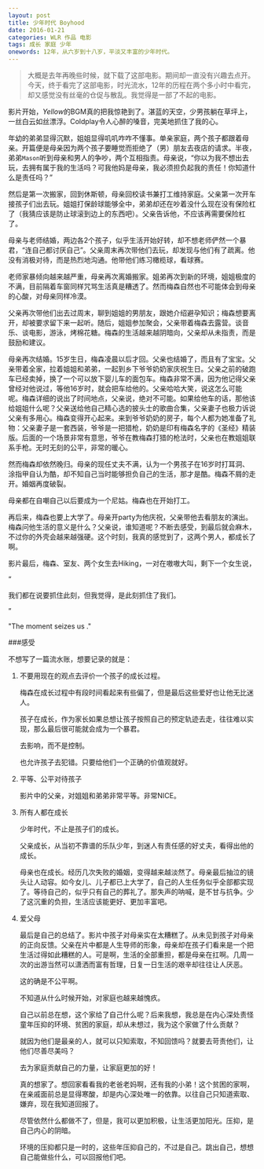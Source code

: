 ```yaml
---
layout: post
title: 少年时代 Boyhood
date: 2016-01-21
categories: WLR 作品 电影
tags: 成长 家庭 少年
onewords: 12年，从六岁到十八岁，平淡又丰富的少年时代。
---
```

> 大概是去年再晚些时候，就下载了这部电影。期间却一直没有兴趣去点开。今天，终于看完了这部电影，时光流水，12年的历程在两个多小时中看完，却又感觉没有丝毫的仓促与散乱。我觉得是一部了不起的电影。

影片开始，*Yellow*的BGM真的把我惊艳到了。湛蓝的天空，少男孩躺在草坪上，一丝白云如丝漂浮。Coldplay令人心醉的嗓音，完美地抓住了我的心。

年幼的弟弟显得沉默，姐姐显得叽叽咋咋不懂事。单亲家庭，两个孩子都跟着母亲。开篇便是母亲因为两个孩子要睡觉而拒绝了（男）朋友去夜店的请求。半夜，弟弟`Mason`听到母亲和男人的争吵，两个互相指责。母亲说，“你以为我不想出去玩，去拥有属于我的生活吗？可我他妈是母亲，我必须担负起我的责任！你知道什么是责任吗？”

然后是第一次搬家，回到休斯顿，母亲回校读书兼打工维持家庭。父亲第一次开车接孩子们出去玩。姐姐打保龄球能够全中，弟弟却还在吵着没什么现在没有保险杠了（我猜应该是防止球滚到边上的东西吧）。父亲告诉他，不应该再需要保险杠了。

母亲与老师结婚，两边各2个孩子，似乎生活开始好转，却不想老师俨然一个暴君，“连自己都讨厌自己”。父亲周末再次带他们去玩，却发现与他们有了疏离。他没有消极对待，而是热烈地沟通。他带他们练习橄榄球，看球赛。

老师家暴倾向越来越严重，母亲再次离婚搬家。姐弟再次到新的环境，姐姐极度的不满，目前隔着车窗同样咒骂生活真是糟透了。然而梅森自然也不可能体会到母亲的心酸，对母亲同样冷漠。

父亲再次带他们出去过周末，聊到姐姐的男朋友，跟她介绍避孕知识；梅森想要离开，却被要求留下来一起听。随后，姐姐参加聚会，父亲带着梅森去露营。谈音乐、谈电影，游泳，烤棉花糖。梅森的生活越来越阴暗向，父亲却从未指责，而是鼓励和建议。

母亲再次结婚。15岁生日，梅森凌晨以后才回。父亲也结婚了，而且有了宝宝。父亲带着全家，拉着姐姐和弟弟，一起到乡下爷爷奶奶家庆祝生日。父亲之前的破跑车已经卖掉，换了一个可以放下婴儿车的面包车。梅森非常不满，因为他记得父亲曾经对他说过，等他16岁时，就会把车给他的。父亲哈哈大笑，说这怎么可能呢。梅森详细的说出了时间地点，父亲说，绝对不可能。如果给他车的话，那他该给姐姐什么呢？父亲送给他自己精心选的披头士的歌曲合集，父亲妻子也极力诉说父亲有多用心。梅森变得开心起来。来到爷爷奶奶的房子，每个人都为她准备了礼物：父亲妻子是一套西装，爷爷是一把猎枪，奶奶是印有梅森名字的《圣经》精装版。后面的一个场景非常有意思，爷爷在教梅森打猎的枪法时，父亲也在教姐姐联系手枪。无时无刻的公平，非常的暖心。

然而梅森却依然晚归。母亲的现任丈夫不满，认为一个男孩子在16岁时打耳洞、涂指甲自认为酷，却不知自己当时能够担负自己的生活，那才是酷。梅森不屑的走开。婚姻再度破裂。

母亲都在自嘲自己以后要成为一个尼姑。梅森也在开始打工。

再后来，梅森也要上大学了。母亲开party为他庆祝，父亲带他去看朋友的演出。梅森问他生活的意义是什么？父亲说，谁知道呢？不断去感受，到最后就会麻木，不过你的外壳会越来越强硬。这个时刻，我真的感觉到了，这两个男人，都成长了啊。

影片最后，梅森、室友、两个女生去Hiking，一对在嗷嗷大叫，剩下一个女生说，

“

我们都在说要抓住此刻，但我觉得，是此刻抓住了我们。

”

"The moment seizes us ."

###感受

不想写了一篇流水账，想要记录的就是：

1. 不要用现在的观点去评价一个孩子的成长过程。

    梅森在成长过程中有段时间看起来有些偏了，但是最后这些爱好也让他无比迷人。

    孩子在成长，作为家长如果总想让孩子按照自己的预定轨迹去走，往往难以实现，那么最后很可能就会成为一个暴君。

    去影响，而不是控制。
    
    也允许孩子去犯错。只要给他们一个正确的价值观就好。

2. 平等、公平对待孩子

    影片中的父亲，对姐姐和弟弟非常平等。非常NICE。

3. 所有人都在成长

    少年时代，不止是孩子们的成长。

    父亲成长，从当初不靠谱的乐队少年，到迷人有责任感的好丈夫，看得出他的成长。

    母亲也在成长。经历几次失败的婚姻，变得越来越淡然了。母亲最后抽泣的镜头让人动容。如今女儿、儿子都已上大学了，自己的人生任务似乎全部都实现了。等待自己的，似乎只有自己的葬礼了。那失声的呐喊，是不甘与抗争。少了这沉重的负担，生活应该能更好、更加丰富吧。

4. 爱父母

    最后是自己的总结了。影片中孩子对母亲实在太糟糕了。从未见到孩子对母亲的正向反馈。父亲在片中都是人生导师的形象，母亲却在孩子们看来是一个把生活过得如此糟糕的人。可是啊，生活的全部重担，都是母亲在扛啊。几周一次的出游当然可以潇洒而富有哲理，日复一日生活的艰辛却往往让人厌恶。

    这的确是不公平啊。

    不知道从什么时候开始，对家庭也越来越愧疚。

    自己以前总在想，这个家给了自己什么呢？后来我想，我总是在内心深处责怪童年压抑的环境、贫困的家庭，却从未想过，我为这个家做了什么贡献？

    就因为他们是最亲的人，就可以只知索取，不知回馈吗？就要去苛责他们，让他们尽善尽美吗？

    去为家庭贡献自己的力量，让家庭更加的好！

    真的想家了。想回家看看我的老爸老妈啊，还有我的小弟！这个贫困的家啊，在亲戚面前总是显得寒酸，却是内心深处唯一的依靠。以往自己只知道索取、嫌弃，现在我知道回报了。

    尽管依然什么都做不了，但是，我可以更加积极，让生活更加阳光。压抑，是自己内心的阴暗。

    环境的压抑都只是一时的，这些年压抑自己的，不过是自己。跳出自己，想想自己能做些什么，可以回报他们吧。